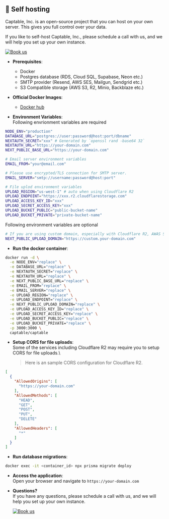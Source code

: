<h2 id="hosting">🚀 Self hosting</h2>

Captable, Inc. is an open-source project that you can host on your own server. This gives you full control over your data.

If you like to self-host Captable, Inc., please schedule a call with us, and we will help you set up your own instance.

<a href="https://captable.inc/schedule/"><img alt="Book us" src="https://cal.com/book-with-cal-dark.svg" /></a>

- **Prerequisites**:
  - Docker
  - Postgres database (RDS, Cloud SQL, Supabase, Neon etc.)
  - SMTP provider (Resend, AWS SES, Mailgun, Sendgrid etc.)
  - S3 Compatible storage (AWS S3, R2, Minio, Backblaze etc.)

- **Official Docker Images**:
  - <a href="https://hub.docker.com/r/captable/captable" target="_blank">Docker hub</a>
  <!-- - <a href="https://github.com/captableinc/captable/pkgs/container/captable" target="_blank">Github registry</a> -->

- **Environment Variables**:\
Following envrionment variables are required

```bash
NODE_ENV="production"
DATABASE_URL="postgres://user:password@host:port/dbname"
NEXTAUTH_SECRET="xxx" # Generated by `openssl rand -base64 32`
NEXTAUTH_URL="https://your-domain.com"
NEXT_PUBLIC_BASE_URL="https://your-domain.com"

# Email server environment variables
EMAIL_FROM="your@email.com"

# Please use encrypted/TLS connection for SMTP server.
EMAIL_SERVER="smtp://username:password@host:port"

# File uplod environment variables
UPLOAD_REGION="us-west-1" # auto when using Cloudflare R2
UPLOAD_ENDPOINT="https://xxx.r2.cloudflarestorage.com"
UPLOAD_ACCESS_KEY_ID="xxx"
UPLOAD_SECRET_ACCESS_KEY="xxx"
UPLOAD_BUCKET_PUBLIC="public-bucket-name"
UPLOAD_BUCKET_PRIVATE="private-bucket-name"
```

Following environment variables are optional

```bash
# If you are using custom domain, especially with Cloudflare R2, AWAS S3 with custom domain.
NEXT_PUBLIC_UPLOAD_DOMAIN="https://custom.your-domain.com" 
```


- **Run the docker container**:

```bash
docker run -d \
  -e NODE_ENV="replace" \
  -e DATABASE_URL="replace" \
  -e NEXTAUTH_SECRET="replace" \
  -e NEXTAUTH_URL="replace" \
  -e NEXT_PUBLIC_BASE_URL="replace" \
  -e EMAIL_FROM="replace" \
  -e EMAIL_SERVER="replace" \
  -e UPLOAD_REGION="replace" \
  -e UPLOAD_ENDPOINT="replace" \
  -e NEXT_PUBLIC_UPLOAD_DOMAIN="replace" \
  -e UPLOAD_ACCESS_KEY_ID="replace" \
  -e UPLOAD_SECRET_ACCESS_KEY="replace" \
  -e UPLOAD_BUCKET_PUBLIC="replace" \
  -e UPLOAD_BUCKET_PRIVATE="replace" \
  -p 3000:3000 \
  captable/captable
```

- **Setup CORS for file uploads**:\
  Some of the services including Cloudflare R2 may require you to setup CORS for file uploads.\
  
  > Here is an sample CORS configuration for Cloudflare R2.

```json
[
  {
    "AllowedOrigins": [
      "https://your-domain.com"
    ],
    "AllowedMethods": [
      "HEAD",
      "GET",
      "POST",
      "PUT",
      "DELETE"
    ],
    "AllowedHeaders": [
      "*"
    ]
  }
]
```

- **Run database migrations**:

```bash
docker exec -it <container_id> npx prisma migrate deploy
```

<!-- Ready -->
- **Access the application**:\
  Open your browser and navigate to `https://your-domain.com`

- **Questions?**\
  If you have any questions, please schedule a call with us, and we will help you set up your own instance.

  <a href="https://captable.inc/schedule/"><img alt="Book us" src="https://cal.com/book-with-cal-dark.svg" /></a>
